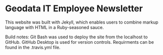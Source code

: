 # Geodata IT Employee Newsletter 

This website was built with Jekyll, which enables users to combine markup language with HTML in a Ruby-seasoned sauce.

Build notes: Git Bash was used to deploy the site from the localhost to GitHub. GitHub Desktop is used for version controls. Requirments can be found in the .travis.yml file.
